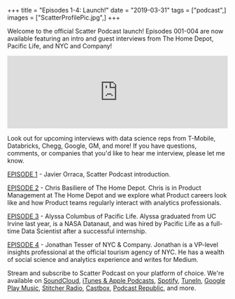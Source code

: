 +++
title = "Episodes 1-4: Launch!"
date = "2019-03-31"
tags = ["podcast",]
images = ["ScatterProfilePic.jpg",]
+++

Welcome to the official Scatter Podcast launch! Episodes 001-004 are now available featuring an intro and guest interviews from The Home Depot, Pacific Life, and NYC and Company! 
<!--more-->
<iframe width="100%" height="166" scrolling="no" frameborder="no" allow="autoplay" src="https://w.soundcloud.com/player/?url=https%3A//api.soundcloud.com/tracks/598980573&color=%23941d5a&auto_play=false&hide_related=true&show_comments=false&show_user=true&show_reposts=false&show_teaser=false"></iframe>

Look out for upcoming interviews with data science reps from T-Mobile, Databricks, Chegg, Google, GM, and more! If you have questions, comments, or companies that you'd like to hear me interview, please let me know.

[EPISODE 1](https://soundcloud.com/scatterpodcast/episode-001) - Javier Orraca, Scatter Podcast introduction.

[EPISODE 2](https://soundcloud.com/scatterpodcast/episode-002) - Chris Basiliere of The Home Depot. Chris is in Product Management at The Home Depot and we explore what Product careers look like and how Product teams regularly interact with analytics professionals.

[EPISODE 3](https://soundcloud.com/scatterpodcast/episode-003) - Alyssa Columbus of Pacific Life. Alyssa graduated from UC Irvine last year, is a NASA Datanaut, and was hired by Pacific Life as a full-time Data Scientist after a successful internship.

[EPISODE 4](https://soundcloud.com/scatterpodcast/episode-004) - Jonathan Tesser of NYC & Company. Jonathan is a VP-level insights professional at the official tourism agency of NYC. He has a wealth of social science and analytics experience and writes for Medium.

Stream and subscribe to Scatter Podcast on your platform of choice. We're available on [SoundCloud](https://soundcloud.com/scatterpodcast), [iTunes & Apple Podcasts](https://podcasts.apple.com/us/podcast/scatter-podcast/id1458544194), [Spotify](https://open.spotify.com/show/64UpJwByrdsrLSYObuEeHx?si=n_UlBzrYQv6ptBjeXfSOsw), [TuneIn](https://tunein.com/podcasts/Business--Economics-Podcasts/Scatter-Podcast-p1216105/), [Google Play Music](https://playmusic.app.goo.gl/?ibi=com.google.PlayMusic&isi=691797987&ius=googleplaymusic&apn=com.google.android.music&link=https://play.google.com/music/m/Iqayzaqkmvhu5op3yehzbj5bus4?t%3DScatter_Podcast%26pcampaignid%3DMKT-na-all-co-pr-mu-pod-16), [Stitcher Radio](https://www.stitcher.com/podcast/scatter-podcast/httpssoundcloudcomscatterpodcast), [Castbox](https://castbox.fm/channel/id2083174), [Podcast Republic](https://www.podcastrepublic.net/podcast/1458544194), and more.